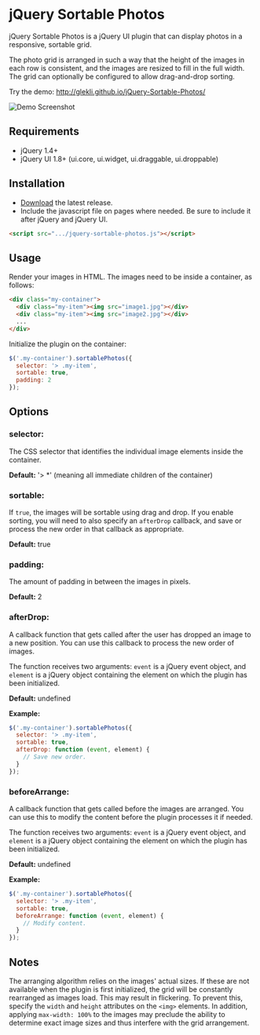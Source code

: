 # jQuery Sortable Photos

jQuery Sortable Photos is a jQuery UI plugin that can display photos in a responsive, sortable grid.

The photo grid is arranged in such a way that the height of the images in each row is consistent, and the images are resized to fill in the full width. The grid can optionally be configured to allow drag-and-drop sorting.

Try the demo:
http://glekli.github.io/jQuery-Sortable-Photos/

![Demo Screenshot](http://glekli.github.io/jQuery-Sortable-Photos/img/demo.png "Demo Screenshot")

## Requirements

* jQuery 1.4+
* jQuery UI 1.8+ (ui.core, ui.widget, ui.draggable, ui.droppable)

## Installation

* [Download](https://github.com/glekli/jQuery-Sortable-Photos/releases) the latest release.
* Include the javascript file on pages where needed. Be sure to include it
after jQuery and jQuery UI.

```html
<script src=".../jquery-sortable-photos.js"></script>
```

## Usage

Render your images in HTML. The images need to be inside a container, as follows:

```html
<div class="my-container">
  <div class="my-item"><img src="image1.jpg"></div>
  <div class="my-item"><img src="image2.jpg"></div>
  ...
</div>
```

Initialize the plugin on the container:

```javascript
$('.my-container').sortablePhotos({
  selector: '> .my-item',
  sortable: true,
  padding: 2
});
```

## Options

### selector:

The CSS selector that identifies the individual image elements inside the container.

**Default:** '> *' (meaning all immediate children of the container)

### sortable:

If `true`, the images will be sortable using drag and drop. If you enable sorting,
you will need to also specify an `afterDrop` callback, and save or process the new
order in that callback as appropriate.

**Default:** true

### padding:

The amount of padding in between the images in pixels.

**Default:** 2

### afterDrop:

A callback function that gets called after the user has dropped an image to a new position.
You can use this callback to process the new order of images.

The function receives two arguments: `event` is a jQuery event object, and `element` is a jQuery object
containing the element on which the plugin has been initialized.

**Default:** undefined

**Example:**

```javascript
$('.my-container').sortablePhotos({
  selector: '> .my-item',
  sortable: true,
  afterDrop: function (event, element) {
    // Save new order.
  }
});
```

### beforeArrange:

A callback function that gets called before the images are arranged. You can use this to
modify the content before the plugin processes it if needed.

The function receives two arguments: `event` is a jQuery event object, and `element` is a jQuery object
containing the element on which the plugin has been initialized.

**Default:** undefined

**Example:**

```javascript
$('.my-container').sortablePhotos({
  selector: '> .my-item',
  sortable: true,
  beforeArrange: function (event, element) {
    // Modify content.
  }
});
```

## Notes

The arranging algorithm relies on the images' actual sizes. If these are not available when the plugin is first initialized, the grid will be constantly rearranged as images load. This may result in flickering. To prevent this, specify the `width` and `height` attributes on the `<img>` elements. In addition, applying `max-width: 100%` to the images may preclude the ability to determine exact image sizes and thus interfere with the grid arrangement.
